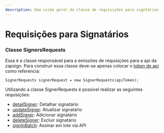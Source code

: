 ```yaml
---
description: Uma visão geral da classe de requisições para signtários
---
```


# Requisições para Signatários

### Classe SignersRequests

Essa é a classe responsável para a emissões de requisições para a api da zapsign. Para construir essa classe deve-se apenas colocar o [token de api](../../../../) como referencia:

```
SignerRequests signerRequest = new SignerRequests(apiToken);
```

Utilizando a classe SignerRequests é possivel realizar as seguintes requisições:

* [detailSigner](detailsigner.md): Detalhar signatário
* [updateSigner](updatesigner.md): Atualizar signatário
* [addSigner](addsigner.md): Adicionar signatário
* [deleteSigner](deletesigner.md): Excluir signatário
* [signInBatch](signinbatch.md): Assinar em lote via API
